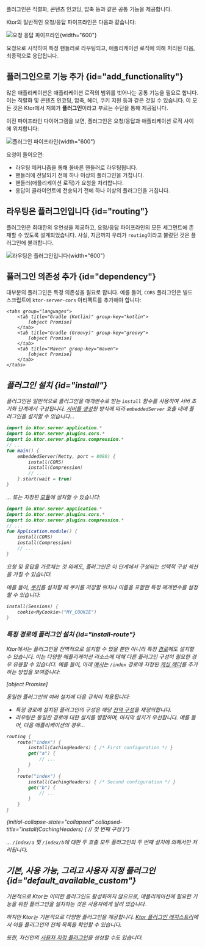 [//]: # (title: 서버 플러그인)

<show-structure for="chapter" depth="2"/>

<link-summary>
플러그인은 직렬화, 콘텐츠 인코딩, 압축 등과 같은 공통 기능을 제공합니다.
</link-summary>

Ktor의 일반적인 요청/응답 파이프라인은 다음과 같습니다:

![요청 응답 파이프라인](request-response-pipeline.png){width="600"}

요청으로 시작하여 특정 핸들러로 라우팅되고, 애플리케이션 로직에 의해 처리된 다음, 최종적으로 응답됩니다.

## 플러그인으로 기능 추가 {id="add_functionality"}

많은 애플리케이션은 애플리케이션 로직의 범위를 벗어나는 공통 기능을 필요로 합니다. 이는 직렬화 및 콘텐츠 인코딩, 압축, 헤더, 쿠키 지원 등과 같은 것일 수 있습니다. 이 모든 것은 Ktor에서 저희가 **플러그인**이라고 부르는 수단을 통해 제공됩니다.

이전 파이프라인 다이어그램을 보면, 플러그인은 요청/응답과 애플리케이션 로직 사이에 위치합니다:

![플러그인 파이프라인](plugin-pipeline.png){width="600"}

요청이 들어오면:

*   라우팅 메커니즘을 통해 올바른 핸들러로 라우팅됩니다.
*   핸들러에 전달되기 전에 하나 이상의 플러그인을 거칩니다.
*   핸들러(애플리케이션 로직)가 요청을 처리합니다.
*   응답이 클라이언트에 전송되기 전에 하나 이상의 플러그인을 거칩니다.

## 라우팅은 플러그인입니다 {id="routing"}

플러그인은 최대한의 유연성을 제공하고, 요청/응답 파이프라인의 모든 세그먼트에 존재할 수 있도록 설계되었습니다. 사실, 지금까지 우리가 `routing`이라고 불렀던 것은 플러그인에 불과합니다.

![라우팅은 플러그인입니다](plugin-pipeline-routing.png){width="600"}

## 플러그인 의존성 추가 {id="dependency"}
대부분의 플러그인은 특정 의존성을 필요로 합니다. 예를 들어, `CORS` 플러그인은 빌드 스크립트에 `ktor-server-cors` 아티팩트를 추가해야 합니다:

<var name="artifact_name" value="ktor-server-cors"/>

    <tabs group="languages">
        <tab title="Gradle (Kotlin)" group-key="kotlin">
            [object Promise]
        </tab>
        <tab title="Gradle (Groovy)" group-key="groovy">
            [object Promise]
        </tab>
        <tab title="Maven" group-key="maven">
            [object Promise]
        </tab>
    </tabs>

## 플러그인 설치 {id="install"}

플러그인은 일반적으로 플러그인을 매개변수로 받는 `install` 함수를 사용하여 서버 초기화 단계에서 구성됩니다. [서버를 생성](server-create-and-configure.topic)한 방식에 따라 `embeddedServer` 호출 내에 플러그인을 설치할 수 있습니다...

```kotlin
import io.ktor.server.application.*
import io.ktor.server.plugins.cors.*
import io.ktor.server.plugins.compression.*
// ...
fun main() {
    embeddedServer(Netty, port = 8080) {
        install(CORS)
        install(Compression)
        // ...
    }.start(wait = true)
}
```

... 또는 지정된 [모듈](server-modules.md)에 설치할 수 있습니다:

```kotlin
import io.ktor.server.application.*
import io.ktor.server.plugins.cors.*
import io.ktor.server.plugins.compression.*
// ...
fun Application.module() {
    install(CORS)
    install(Compression)
    // ...
}
```

요청 및 응답을 가로채는 것 외에도, 플러그인은 이 단계에서 구성되는 선택적 구성 섹션을 가질 수 있습니다.

예를 들어, [쿠키](server-sessions.md#cookie)를 설치할 때 쿠키를 저장할 위치나 이름을 포함한 특정 매개변수를 설정할 수 있습니다:

```kotlin
install(Sessions) {
    cookie<MyCookie>("MY_COOKIE")
} 
```

### 특정 경로에 플러그인 설치 {id="install-route"}

Ktor에서는 플러그인을 전역적으로 설치할 수 있을 뿐만 아니라 특정 [경로](server-routing.md)에도 설치할 수 있습니다. 이는 다양한 애플리케이션 리소스에 대해 다른 플러그인 구성이 필요한 경우 유용할 수 있습니다. 예를 들어, 아래 [예시](https://github.com/ktorio/ktor-documentation/tree/%ktor_version%/codeSnippets/snippets/caching-headers-routes)는 `/index` 경로에 지정된 [캐싱 헤더](server-caching-headers.md)를 추가하는 방법을 보여줍니다:

[object Promise]

동일한 플러그인의 여러 설치에 다음 규칙이 적용됩니다:
*   특정 경로에 설치된 플러그인의 구성은 해당 [전역 구성](#install)을 재정의합니다.
*   라우팅은 동일한 경로에 대한 설치를 병합하며, 마지막 설치가 우선합니다. 예를 들어, 다음 애플리케이션의 경우...

   ```kotlin
   routing {
       route("index") {
           install(CachingHeaders) { /* First configuration */ }
           get("a") {
               // ...
           }
       }
       route("index") {
           install(CachingHeaders) { /* Second configuration */ }
           get("b") {
               // ...
           }
       }
   }
   ```
   {initial-collapse-state="collapsed" collapsed-title="install(CachingHeaders) { // 첫 번째 구성 }"}

   ... `/index/a` 및 `/index/b`에 대한 두 호출 모두 플러그인의 두 번째 설치에 의해서만 처리됩니다.

## 기본, 사용 가능, 그리고 사용자 지정 플러그인 {id="default_available_custom"}

기본적으로 Ktor는 어떠한 플러그인도 활성화하지 않으므로, 애플리케이션에 필요한 기능을 위한 플러그인을 설치하는 것은 사용자에게 달려 있습니다.

하지만 Ktor는 기본적으로 다양한 플러그인을 제공합니다. [Ktor 플러그인 레지스트리](https://github.com/ktorio/ktor-plugin-registry/tree/main/plugins/server)에서 이들 플러그인의 전체 목록을 확인할 수 있습니다.

또한, 자신만의 [사용자 지정 플러그인](server-custom-plugins.md)을 생성할 수도 있습니다.